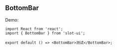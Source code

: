 ## BottomBar

Demo:

```tsx
import React from 'react';
import { BottomBar } from 'slot-ui';

export default () => <BottomBar>测试</BottomBar>;
```

